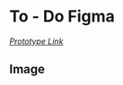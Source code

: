 # To - Do Figma

<em>[Prototype Link](https://www.figma.com/proto/sGYUEJ5mHS6qE5ICZ6LQ0L/To-Do?node-id=1-3&t=17BdlIOxJW1PSPrv-1&scaling=scale-down&page-id=0%3A1&starting-point-node-id=1%3A3)</em>


## Image
